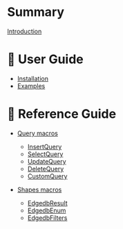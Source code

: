 # Summary

[Introduction](./introduction.md)

# 📖 User Guide

- [Installation]()
- [Examples]()

# 📖 Reference Guide

- [Query macros]()
    - [InsertQuery]()
    - [SelectQuery]()
    - [UpdateQuery]()
    - [DeleteQuery]()
    - [CustomQuery]()

- [Shapes macros]()
     - [EdgedbResult]()
     - [EdgedbEnum]()
     - [EdgedbFilters]()
